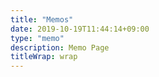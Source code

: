 ```yaml
---
title: "Memos"
date: 2019-10-19T11:44:14+09:00
type: "memo"
description: Memo Page
titleWrap: wrap
---
```

